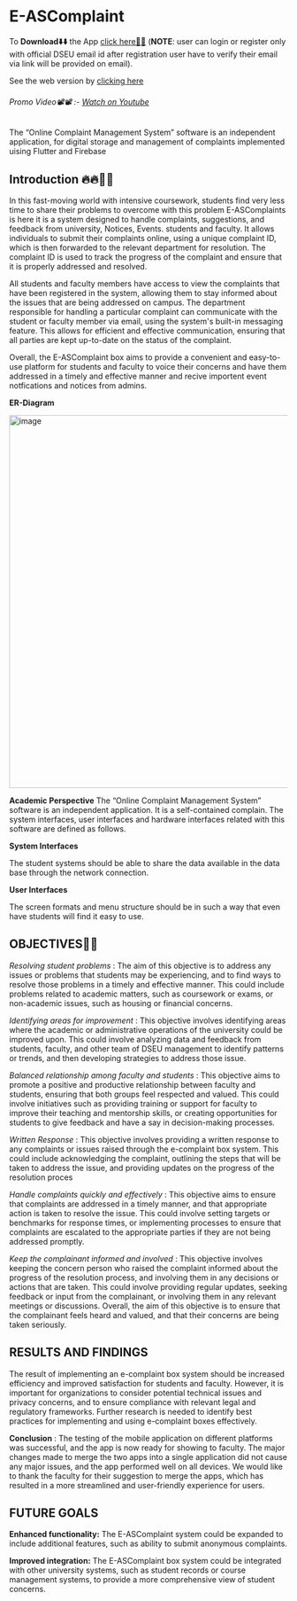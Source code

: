 # E-ASComplaint

To **Download⬇️⬇️** the App [click here📱📱](https://drive.google.com/file/d/1SN5V_c4d26h9QWtSSKGuLWQjqY4GjNKG/view?usp=share_link)    (**NOTE**: user can login or register only with official DSEU email id after registration user have to verify their email via link will be provided on email).

See the web version by [clicking here](https://github.com/Adityashahi4465/E-ASComplaint-Web)
###### Promo Video📽️📽️ :- [Watch on Youtube](https://www.youtube.com/watch?v=yJDTbuAsESw)

The “Online Complaint Management System” software is an independent application, for digital storage and management of complaints implemented uising Flutter and Firebase

## Introduction 🔥🔥👋👋

In this fast-moving world with intensive coursework, students find very less time to share their problems to overcome with this problem E-ASComplaints is here it is  a system designed to handle complaints, suggestions, and feedback from university, Notices, Events. 
students and faculty. It allows individuals to submit their complaints online, using a unique complaint ID, 
which is then forwarded to the relevant department for resolution. The complaint ID is used to track the 
progress of the complaint and ensure that it is properly addressed and resolved.

All students and faculty members have access to view the complaints that have been registered in the 
system, allowing them to stay informed about the issues that are being addressed on campus. The 
department responsible for handling a particular complaint can communicate with the student or faculty 
member via email, using the system's built-in messaging feature. This allows for efficient and effective 
communication, ensuring that all parties are kept up-to-date on the status of the complaint.

Overall, the E-ASComplaint box aims to provide a convenient and easy-to-use platform for students and 
faculty to voice their concerns and have them addressed in a timely and effective manner and recive importent event notfications and notices from admins.
  
 **ER-Diagram**
 
 <img width="673" alt="image" src="https://user-images.githubusercontent.com/97585273/211216505-5a087d6b-4e90-4160-be8c-b65c8adcad3a.png">

**Academic Perspective**
The “Online Complaint Management System” software is an independent application. It is a self-contained 
complain. The system interfaces, user interfaces and hardware interfaces related with this software are 
defined as follows.

****System Interfaces****

The student systems should be able to share the data available in the data base through the network 
connection.

****User Interfaces****

The screen formats and menu structure should be in such a way that even have students will find it easy to 
use.


## OBJECTIVES🎯🎯
_Resolving student problems_ : The aim of this objective is to address any issues or problems that students 
may be experiencing, and to find ways to resolve those problems in a timely and effective manner. This 
could include problems related to academic matters, such as coursework or exams, or non-academic issues, 
such as housing or financial concerns.

_Identifying areas for improvement_ :  This objective involves identifying areas where the academic or 
administrative operations of the university could be improved upon. This could involve analyzing data and 
feedback from students, faculty, and other team of DSEU management to identify patterns or trends, and 
then developing strategies to address those issue.

_Balanced relationship among faculty and students_ :  This objective aims to promote a positive and 
productive relationship between faculty and students, ensuring that both groups feel respected and valued. 
This could involve initiatives such as providing training or support for faculty to improve their teaching 
and mentorship skills, or creating opportunities for students to give feedback and have a say in decision-making processes.

_Written Response_ : This objective involves providing a written response to any complaints or issues 
raised through the e-complaint box system. This could include acknowledging the complaint, outlining the 
steps that will be taken to address the issue, and providing updates on the progress of the resolution 
proces

_Handle complaints quickly and effectively_ : This objective aims to ensure that complaints are addressed 
in a timely manner, and that appropriate action is taken to resolve the issue. This could involve setting 
targets or benchmarks for response times, or implementing processes to ensure that complaints are 
escalated to the appropriate parties if they are not being addressed promptly.

_Keep the complainant informed and involved_ : This objective involves keeping the concern person who 
raised the complaint informed about the progress of the resolution process, and involving them in any 
decisions or actions that are taken. This could involve providing regular updates, seeking feedback or input 
from the complainant, or involving them in any relevant meetings or discussions. Overall, the aim of this 
objective is to ensure that the complainant feels heard and valued, and that their concerns are being taken 
seriously.

## RESULTS AND FINDINGS
The result of implementing an e-complaint box 
system should be increased efficiency and 
improved satisfaction for students and faculty. 
However, it is important for organizations to 
consider potential technical issues and privacy 
concerns, and to ensure compliance with 
relevant legal and regulatory frameworks. 
Further research is needed to identify best practices for implementing and using e-complaint boxes 
effectively.


**Conclusion** : The testing of the mobile application on different platforms was successful, and the app is 
now ready for showing to faculty. The major changes made to merge the two apps into a single application 
did not cause any major issues, and the app performed well on all devices. We would like to thank the 
faculty for their suggestion to merge the apps, which has resulted in a more streamlined and user-friendly 
experience for users.

## FUTURE GOALS 

**Enhanced functionality:** The E-ASComplaint system could be expanded to include additional 
features, such as ability to submit 
anonymous complaints.

**Improved integration:** The E-ASComplaint box system could be integrated with other university 
systems, such as student records or course management systems, to provide a more comprehensive view of 
student concerns.
